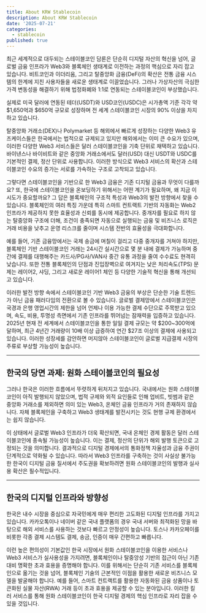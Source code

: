 ```yaml
---
title: About KRW Stablecoin
description: About KRW Stablecoin
date: '2025-07-21'
categories:
  - stablecoin
published: true
---
```


최근 세계적으로 대두되는 스테이블코인 담론은 단순히 디지털 자산의 혁신을 넘어, 글로벌 금융 인프라가 Web3와 블록체인 생태계로 이전하는 과정의 핵심으로 자리 잡고 있습니다. 비트코인과 이더리움, 그리고 탈중앙화 금융(DeFi)의 확산은 전통 금융 시스템의 한계에 지친 사용자들을 새로운 생태계로 이끌었습니다. 그러나 가상자산의 극심한 가격 변동성을 해결하기 위해 법정화폐와 1:1로 연동되는 스테이블코인이 부상했습니다. 

실제로 미국 달러에 연동된 테더(USDT)와 USD코인(USDC)은 시가총액 기준 각각 약 $1,650억과 $650억 규모로 성장하며 전 세계 스테이블코인 시장의 90% 이상을 차지하고 있습니다.

탈중앙화 거래소(DEX)나 Polymarket 등 해외에서 빠르게 성장하는 다양한 Web3 유즈케이스들은 한국에서는 법적으로 규제되고 있지만 해외에서는 이미 큰 수요가 있으며, 이러한 다양한 Web3 서비스들은 달러 스테이블코인을 기축 단위로 채택하고 있습니다. 바이낸스나 바이비트와 같은 중앙화 거래소에서도 달러(USD) 대신 USDT와 USDC를 기본적인 결제, 정산 단위로 사용합니다. 이러한 방식으로 Web3 서비스의 확산과 스테이블코인 수요의 증가는 서로를 가속하는 구조로 고착되고 있습니다.

그렇다면 스테이블코인을 기반으로 한 Web3 금융은 기존 디지털 금융과 무엇이 다를까요? 또, 한국에 스테이블코인을 온보딩하기 위해서는 어떤 계기가 필요하며, 왜 지금 이 시도가 중요할까요? 그 답은 블록체인의 구조적 특성과 Web3의 발전 방향에서 찾을 수 있습니다. 블록체인의 여러 특징 가운데 특히 스마트 컨트랙트 기반의 자동화는 Web2 인프라가 제공하지 못한 효율성과 신뢰를 동시에 제공합니다. 중개자를 필요로 하지 않는 탈중앙화 구조에 더해, 조건이 충족되면 자동으로 실행되는 금융 및 비즈니스 로직은 거래 비용을 낮추고 운영 리스크를 줄이며 시스템 전반의 효율성을 극대화합니다. 

예를 들어, 기존 금융망에서는 국제 송금에 며칠이 걸리고 다중 중개자를 거쳐야 하지만, 블록체인 기반 스테이블코인 거래는 24시간 실시간으로 몇 분 내에 결제가 가능하며 중간에 결제를 대행해주는 카드사/PG사/VAN사 중간 유통 과정을 줄여 수수료도 현격히 낮습니다. 또한 전통 블록체인의 단점과 진입장벽으로 여겨지는 낮은 처리속도(TPS) 문제는 레이어2, 샤딩, 그리고 새로운 레이어1 체인 등 다양한 기술적 혁신을 통해 개선되고 있습니다.

이러한 발전 방향 속에서 스테이블코인 기반 Web3 금융의 부상은 단순한 기술 트렌드가 아닌 금융 패러다임의 전환으로 볼 수 있습니다. 글로벌 결제망에서 스테이블코인은 국경과 은행 영업시간의 제한을 넘어 언제나 이용 가능한 결제 수단으로 주목받고 있으며, 속도, 비용, 투명성 측면에서 기존 인프라를 뛰어넘는 잠재력을 입증하고 있습니다. 2025년 현재 전 세계에서 스테이블코인을 통한 일일 결제 규모는 약 $200~300억에 달하며, 최근 4년간 거래량이 10배 이상 급증하여 연간 $27조 이상의 결제에 사용되고 있습니다. 이러한 성장세를 감안하면 머지않아 스테이블코인이 글로벌 지급결제 시장의 주류로 부상할 가능성이 높습니다.

---

## 한국의 당면 과제: 원화 스테이블코인의 필요성

그러나 한국은 이러한 흐름에서 뚜렷하게 뒤처지고 있습니다. 국내에서는 원화 스테이블코인이 아직 발행되지 않았으며, 법적 규제와 외적 요인들로 인해 업비트, 빗썸과 같은 중앙화 거래소를 제외하면 의미 있는 Web3, 온체인 금융 인프라가 거의 존재하지 않습니다. 자체 블록체인을 구축하고 Web3 생태계를 발전시키는 것도 현행 규제 환경에서는 쉽지 않습니다.

이 상태에서 글로벌 Web3 인프라가 더욱 확산되면, 국내 온체인 경제 활동은 달러 스테이블코인에 종속될 가능성이 높습니다. 이는 결제, 정산의 단위가 해외 발행 토큰으로 고정되는 것을 의미합니다. 결과적으로 디지털 경제에서의 통화정책 자율성과 금융 주권이 단계적으로 약화될 수 있습니다. 따라서 Web3 인프라를 구축하는 것이 사실상 불가능한 한국이 디지털 금융 질서에서 주도권을 확보하려면 원화 스테이블코인의 발행과 실사용 확산은 필수적입니다.

---

## 한국의 디지털 인프라와 방향성

한국은 내수 시장을 중심으로 자국민에게 매우 편리한 고도화된 디지털 인프라를 가지고 있습니다. 카카오톡이나 네이버 같은 국내 플랫폼의 경우 국내 서버와 최적화된 망을 바탕으로 해외 서비스를 사용하는 것보다 빠르고 안정성이 높습니다. 토스나 카카오페이를 비롯한 각종 결제 시스템도 결제, 송금, 인증이 매우 간편하고 빠릅니다.

이런 높은 편의성이 기본값인 한국 시장에서 원화 스테이블코인을 이용한 서비스나 Web3 서비스가 실사용성을 가지려면, 블록체인이나 탈중앙성 기반의 접근이 아닌 기존 대비 명확한 초과 효용을 증명해야 합니다. 이를 위해서는 단순히 기존 서비스를 블록체인으로 옮기는 것을 넘어, 블록체인 기술의 근본적인 이점을 활용한 새로운 비즈니스 모델을 발굴해야 합니다. 예를 들어, 스마트 컨트랙트를 활용한 자동화된 금융 상품이나 토큰화된 실물 자산(RWA) 거래 등이 초과 효용을 제공할 수 있는 분야입니다. 이러한 킬러 서비스를 통해 원화 스테이블코인이 한국 디지털 경제의 핵심 인프라로 자리 잡을 수 있을 것입니다.
